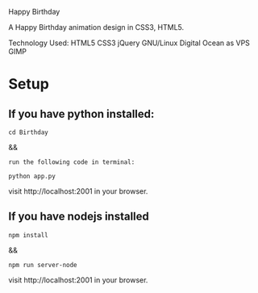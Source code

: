 Happy Birthday

A Happy Birthday animation design in CSS3, HTML5.


Technology Used: HTML5 CSS3 jQuery  GNU/Linux Digital Ocean as VPS GIMP

# Setup

## If you have python installed:
```
cd Birthday
```

&& 

```
run the following code in terminal:

python app.py
```

visit http://localhost:2001 in your browser.

## If you have nodejs installed
```
npm install
```
&&

```
npm run server-node
```
visit http://localhost:2001 in your browser.


